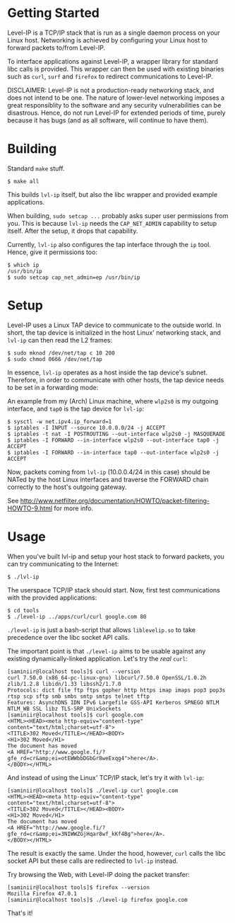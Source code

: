 # Getting Started

Level-IP is a TCP/IP stack that is run as a single daemon process on your Linux host. Networking is achieved by configuring your Linux host to forward packets to/from Level-IP.

To interface applications against Level-IP, a wrapper library for standard libc calls is provided. This wrapper can then be used with existing binaries such as `curl`, `surf` and `firefox` to redirect communications to Level-IP.

DISCLAIMER: Level-IP is not a production-ready networking stack, and does not intend to be one. The nature of lower-level networking imposes a great responsiblity to the software and any security vulnerabilities can be disastrous. Hence, do not run Level-IP for extended periods of time, purely because it has bugs (and as all software, will continue to have them).

# Building

Standard `make` stuff.

    $ make all

This builds `lvl-ip` itself, but also the libc wrapper and provided example applications.

When building, `sudo setcap ...` probably asks super user permissions from you. This is because `lvl-ip` needs the `CAP_NET_ADMIN` capability to setup itself. After the setup, it drops that capability.

Currently, `lvl-ip` also configures the tap interface through the `ip` tool. Hence, give it permissions too:

    $ which ip
    /usr/bin/ip
    $ sudo setcap cap_net_admin=ep /usr/bin/ip

# Setup

Level-IP uses a Linux TAP device to communicate to the outside world. In short, the tap device is initialized in the host Linux' networking stack, and `lvl-ip` can then read the L2 frames:

    $ sudo mknod /dev/net/tap c 10 200
    $ sudo chmod 0666 /dev/net/tap

In essence, `lvl-ip` operates as a host inside the tap device's subnet. Therefore, in order to communicate with other hosts, the tap device needs to be set in a forwarding mode:

An example from my (Arch) Linux machine, where `wlp2s0` is my outgoing interface, and `tap0` is the tap device for `lvl-ip`:

    $ sysctl -w net.ipv4.ip_forward=1
    $ iptables -I INPUT --source 10.0.0.0/24 -j ACCEPT
    $ iptables -t nat -I POSTROUTING --out-interface wlp2s0 -j MASQUERADE
    $ iptables -I FORWARD --in-interface wlp2s0 --out-interface tap0 -j ACCEPT
    $ iptables -I FORWARD --in-interface tap0 --out-interface wlp2s0 -j ACCEPT

Now, packets coming from `lvl-ip` (10.0.0.4/24 in this case) should be NATed by the host Linux interfaces and traverse the FORWARD chain correctly to the host's outgoing gateway.

See http://www.netfilter.org/documentation/HOWTO/packet-filtering-HOWTO-9.html for more info.

# Usage

When you've built lvl-ip and setup your host stack to forward packets, you can try communicating to the Internet:

    $ ./lvl-ip

The userspace TCP/IP stack should start. Now, first test communications with the provided applications:

    $ cd tools
    $ ./level-ip ../apps/curl/curl google.com 80

`./level-ip` is just a bash-script that allows `liblevelip.so` to take precedence over the libc socket API calls. 

The important point is that `./level-ip` aims to be usable against any existing dynamically-linked application. Let's try the _real_ `curl`:

    [saminiir@localhost tools]$ curl --version
    curl 7.50.0 (x86_64-pc-linux-gnu) libcurl/7.50.0 OpenSSL/1.0.2h zlib/1.2.8 libidn/1.33 libssh2/1.7.0
    Protocols: dict file ftp ftps gopher http https imap imaps pop3 pop3s rtsp scp sftp smb smbs smtp smtps telnet tftp
    Features: AsynchDNS IDN IPv6 Largefile GSS-API Kerberos SPNEGO NTLM NTLM_WB SSL libz TLS-SRP UnixSockets
    [saminiir@localhost tools]$ curl google.com
    <HTML><HEAD><meta http-equiv="content-type" content="text/html;charset=utf-8">
    <TITLE>302 Moved</TITLE></HEAD><BODY>
    <H1>302 Moved</H1>
    The document has moved
    <A HREF="http://www.google.fi/?gfe_rd=cr&amp;ei=otEWWbbDGbGr8weExqg4">here</A>.
    </BODY></HTML>

And instead of using the Linux' TCP/IP stack, let's try it with `lvl-ip`:

    [saminiir@localhost tools]$ ./level-ip curl google.com
    <HTML><HEAD><meta http-equiv="content-type" content="text/html;charset=utf-8">
    <TITLE>302 Moved</TITLE></HEAD><BODY>
    <H1>302 Moved</H1>
    The document has moved
    <A HREF="http://www.google.fi/?gfe_rd=cr&amp;ei=3NIWWZGjHqar8wf_kKf4Bg">here</A>.
    </BODY></HTML>

The result is exactly the same. Under the hood, however, `curl` calls the libc socket API but these calls are redirected to `lvl-ip` instead.

Try browsing the Web, with Level-IP doing the packet transfer:

    [saminiir@localhost tools]$ firefox --version
    Mozilla Firefox 47.0.1
    [saminiir@localhost tools]$ ./level-ip firefox google.com

That's it!
